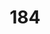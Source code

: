 ---
title: 184
link: https://www.reddit.com/r/roguelikedev/comments/7ij44j/sharing_saturday_184/dqzvebu/
---